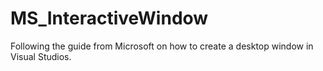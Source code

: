 # MS_InteractiveWindow
Following the guide from Microsoft on how to create a desktop window in Visual Studios.
